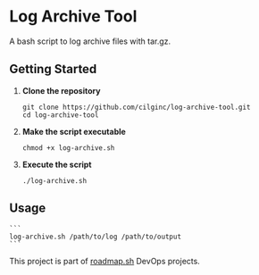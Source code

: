 # Log Archive Tool
A bash script to log archive files with tar.gz.

## Getting Started
1. **Clone the repository**
    ```
    git clone https://github.com/cilginc/log-archive-tool.git
    cd log-archive-tool
    ```

2. **Make the script executable**
    ```
    chmod +x log-archive.sh
    ```
3. **Execute the script**  
    ```
    ./log-archive.sh
    ```
## Usage
    ```
    log-archive.sh /path/to/log /path/to/output
    ```
This project is part of [roadmap.sh](https://roadmap.sh/projects/log-archive-tool) DevOps projects.
